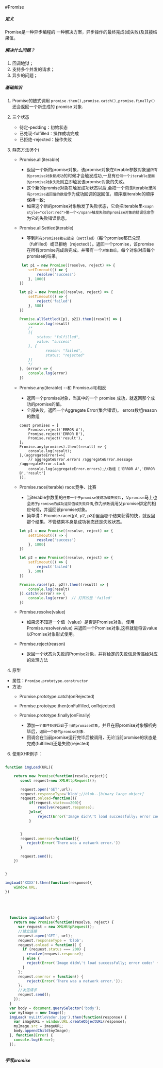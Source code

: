 #Promise

##### 定义
Promise是一种异步编程的 一种解决方案，异步操作的最终完成(或失败)及其接结果值。

##### 解决什么问题？
1. 回调地狱；
2. 支持多个并发的请求；
3. 异步的问题；

##### 基础知识
1. Promise的链式调用
 `promise.then(),promise.catch(),promise.finally()`还会返回一个新生成的 promise 对象.
2. 三个状态
    * 待定-pedding：初始状态
    * 已兑现-fulfilled：操作成功完成
    * 已拒绝-rejected：操作失败
3. 静态方法(6个)
    * Promise.all(iterable)
        * 返回一个新的promise对象，该promise对象在iterable参数对象里`所有的promise对象都成功`的时候才会触发成功,一旦有`任何一个iterable里面的promise对象失败`则立即触发该promise对象的失败。
        * 这个新的promise对象在触发成功状态以后,会把一个包含iterable里`所有promise返回值的数组`作为成功回调的返回值，顺序跟iterable的顺序保持一致;
        * 如果这个新的promise对象触发了失败状态，它会把iterable里`<sapn style="color:red">第一个</span>触发失败的promise对象的错误信息`作为它的失败错误信息。
    * Promise.allSettled(iterable)
        * 等到`所有promises都已敲定（settled）`（每个promise都已兑现（fulfilled）或已拒绝（rejected））。返回一个promise，该promise在所有promise完成后完成。并带有一个`对象数组`，每个对象对应每个promise的结果。
        ```js
         let p1 = new Promise((resolve, reject) => {
            setTimeout(() => {
                resolve('success')
            }, 1000)
        })

        let p2 = new Promise((resolve, reject) => {
            setTimeout(() => {
                reject('failed')
            }, 500)
        })

        Promise.allSettled([p1, p2]).then((result) => {
            console.log(result)
            /*
            [{
                status: "fulfilled",
                value: "success"
            }, {
                    reason: "failed",
                    status: "rejected"
            }]
            */
        }, (error) => {
            console.log(error)
        })
        ```
    * Promise.any(iterable) --和 Promise.all()相反
        * 返回一个promise对象，当其中的一个 promise 成功，就返回那个成功的promise的值。
        * 全部失败，返回一个Aggregate Error(集合错误)。 errors数组reason的数组

        ```JS
        const promises = [
            Promise.reject('ERROR A'),
            Promise.reject('ERROR B'),
            Promise.reject('result'),
        ];
        Promise.any(promises).then((result) => {
            console.log(result);
        },(aggregateError)=>{
            // aggregateError.errors /aggregateError.message /aggregateError.stack
            console.log(aggregateError.errors);//数组 ['ERROR A','ERROR B','result']
        });
        ```
    * Promise.race(iterable) race:竞争、比赛
        * 当iterable参数里的`任意一个子promise被成功或失败后`，`父promise`马上也会`用子promise的成功返回值或失败详情`,作为`参数`调用父promise绑定的相应句柄，并返回该promise对象。
        * 简单讲：Promise.race([p1, p2, p3])里面哪个结果获得的快，就返回那个结果，不管结果本身是成功状态还是失败状态。
        ```js
        let p1 = new Promise((resolve, reject) => {
            setTimeout(() => {
                resolve('success')
            }, 1000)
        })

        let p2 = new Promise((resolve, reject) => {
            setTimeout(() => {
                reject('failed')
            }, 500)
        })

        Promise.race([p1, p2]).then((result) => {
            console.log(result)
        }).catch((error) => {
            console.log(error)  // 打开的是 'failed'
        })
        ```
    * Promise.resolve(value)
        * 如果您不知道一个值（value）是否是Promise对象，使用Promise.resolve(value) 来返回一个Promise对象,这样就能将该value以Promise对象形式使用。
        
    * Promise.reject(reason)
        * 返回一个状态为失败的Promise对象，并将给定的失败信息传递给对应的处理方法
    
4. 原型
* 属性：`Promise.prototype.constructor`
* 方法:
    * Promise.prototype.catch(onRejected)

    * Promise.prototype.then(onFulfilled, onRejected)
    * Promise.prototype.finally(onFinally)
        * 添加`一个事件处理回调`于`当前promise对象`，并且在原promise对象解析完毕后，`返回一个新的promise对象`.
        * 回调会在当前promise运行完毕后被调用，无论当前promise的状态是完成(fulfilled)还是失败(rejected)

       
6. 使用XHR例子：
```js

function imgLoad(URL){

    return new Promise(function(resole,reject){
       const request=new XMLHttpRequest();

       request.open('GET',url);
       request.responseType='blob';//blob--[binary large object]
       request.onload=function(){
           if(request.state===200){
               resolve(request.response);
           }else{
               reject(Error('Image didn\'t load successfully; error code:' + request.statusText));
           }


       }
       request.onerror=function(){
          reject(Error('There was a network error.'))
       }

       request.send();
    })


}

imgLoad('XXXX').then(function(response){
    window.URL.
})
 




  function imgLoad(url) {    
    return new Promise(function(resolve, reject) {
      var request = new XMLHttpRequest();
      //建立连接
      request.open('GET', url);
      request.responseType = 'blob';
      request.onload = function() {
        if (request.status === 200) {
          resolve(request.response);
        } else {
          reject(Error('Image didn\'t load successfully; error code:' + request.statusText));
        }
      };
      request.onerror = function() {
          reject(Error('There was a network error.'));
      };
      //发送请求
      request.send();
    });
  }
  var body = document.querySelector('body');
  var myImage = new Image();
  imgLoad('myLittleVader.jpg').then(function(response) {
    var imageURL = window.URL.createObjectURL(response);
    myImage.src = imageURL;
    body.appendChild(myImage);  
  }, function(Error) {
    console.log(Error);
  });
  
```

##### 手写promise
